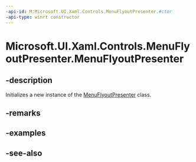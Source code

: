 ```yaml
---
-api-id: M:Microsoft.UI.Xaml.Controls.MenuFlyoutPresenter.#ctor
-api-type: winrt constructor
---
```


<!-- Method syntax
public MenuFlyoutPresenter()
-->

# Microsoft.UI.Xaml.Controls.MenuFlyoutPresenter.MenuFlyoutPresenter

## -description
Initializes a new instance of the [MenuFlyoutPresenter](menuflyoutpresenter.md) class.

## -remarks

## -examples

## -see-also
